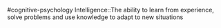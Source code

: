 #cognitive-psychology 
Intelligence::The ability to learn from experience, solve problems and use knowledge to adapt to new situations
<!--SR:!2024-04-07,1,230-->